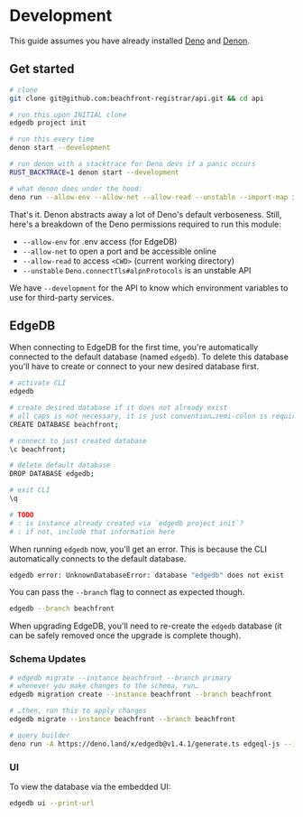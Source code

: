 # Development

This guide assumes you have already installed [Deno](https://deno.land/#installation) and [Denon](https://github.com/denosaurs/denon#install).



## Get started

```sh
# clone
git clone git@github.com:beachfront-registrar/api.git && cd api
```

```sh
# run this upon INITIAL clone
edgedb project init

# run this every time
denon start --development

# run denon with a stacktrace for Deno devs if a panic occurs
RUST_BACKTRACE=1 denon start --development

# what denon does under the hood:
deno run --allow-env --allow-net --allow-read --unstable --import-map import_map.json main.ts --development
```

That's it. Denon abstracts away a lot of Deno's default verboseness. Still, here's a breakdown of the Deno permissions required to run this module:

- `--allow-env` for .env access (for EdgeDB)
- `--allow-net` to open a port and be accessible online
- `--allow-read` to access `<CWD>` (current working directory)
- `--unstable` `Deno.connectTls#alpnProtocols` is an unstable API

We have `--development` for the API to know which environment variables to use for third-party services.



## EdgeDB

When connecting to EdgeDB for the first time, you're automatically connected to the default database (named `edgedb`). To delete this database you'll have to create or connect to your new desired database first.

```sh
# activate CLI
edgedb

# create desired database if it does not already exist
# all caps is not necessary, it is just convention…semi-colon is required
CREATE DATABASE beachfront;

# connect to just created database
\c beachfront;

# delete default database
DROP DATABASE edgedb;

# exit CLI
\q

# TODO
# : is instance already created via `edgedb project init`?
# : if not, include that information here
```

When running `edgedb` now, you'll get an error. This is because the CLI automatically connects to the default database.

```sh
edgedb error: UnknownDatabaseError: database "edgedb" does not exist
```

You can pass the `--branch` flag to connect as expected though.

```sh
edgedb --branch beachfront
```

When upgrading EdgeDB, you'll need to re-create the `edgedb` database (it can be safely removed once the upgrade is complete though).

### Schema Updates

```sh
# edgedb migrate --instance beachfront --branch primary
# whenever you make changes to the schema, run…
edgedb migration create --instance beachfront --branch beachfront

# …then, run this to apply changes
edgedb migrate --instance beachfront --branch beachfront

# query builder
deno run -A https://deno.land/x/edgedb@v1.4.1/generate.ts edgeql-js --instance beachfront --database primary --target deno
```

<!-- The query builder will generate files in `dbschema/edgeql-js`. You'll need to do a bit of manual work now. For every import that comes from `"/edgedb"`, replace with `"../../edgedb.ts";`. That way, the pastry-server binary will actually work when you compile it. -->

<!--
### Data Explorer

Here are some examples of how to add records to the database via the `edgedb` CLI. Invoke the CLI with `edgedb --instance beachfront`.

#### Insert A record

```
insert PlainRecord {
  class := "IN",
  data := "123.345.567.789",
  name := "domain.tld",
  ttl := 604800,
  type := "A",
  created := datetime_of_transaction(),
  updated := datetime_of_transaction()
};
```

#### Insert AAAA record

```
insert PlainRecord {
  class := "IN",
  data := "2002:20f1:7112:523e:6511:14ff:fe8f:979d",
  name := "domain.tld",
  ttl := 604800,
  type := "AAAA",
  created := datetime_of_transaction(),
  updated := datetime_of_transaction()
};
```
-->

### UI

To view the database via the embedded UI:

```sh
edgedb ui --print-url
```
